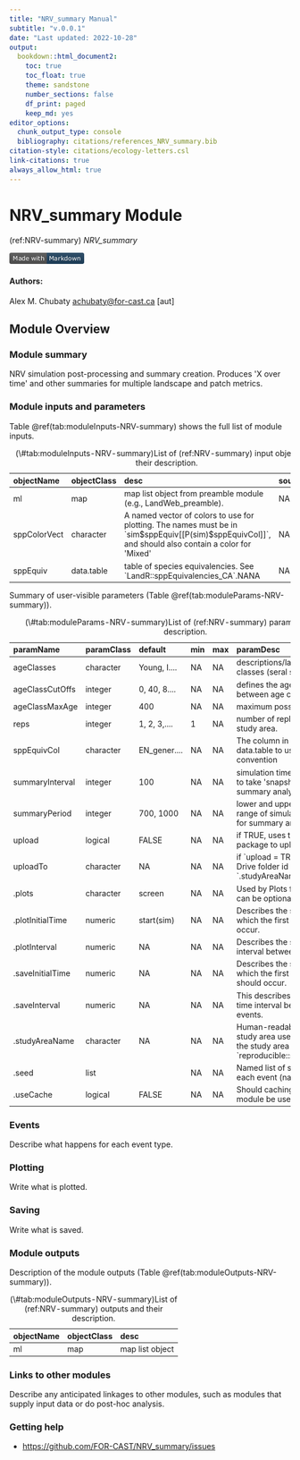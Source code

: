 ```yaml
---
title: "NRV_summary Manual"
subtitle: "v.0.0.1"
date: "Last updated: 2022-10-28"
output:
  bookdown::html_document2:
    toc: true
    toc_float: true
    theme: sandstone
    number_sections: false
    df_print: paged
    keep_md: yes
editor_options:
  chunk_output_type: console
  bibliography: citations/references_NRV_summary.bib
citation-style: citations/ecology-letters.csl
link-citations: true
always_allow_html: true
---
```


# NRV_summary Module

<!-- the following are text references used in captions for LaTeX compatibility -->
(ref:NRV-summary) *NRV_summary*



[![made-with-Markdown](figures/markdownBadge.png)](http://commonmark.org)

<!-- if knitting to pdf remember to add the pandoc_args: ["--extract-media", "."] option to yml in order to get the badge images -->

#### Authors:

Alex M. Chubaty <achubaty@for-cast.ca> [aut]
<!-- ideally separate authors with new lines, '\n' not working -->

## Module Overview

### Module summary

NRV simulation post-processing and summary creation.
Produces 'X over time' and other summaries for multiple landscape and patch metrics.

### Module inputs and parameters

Table \@ref(tab:moduleInputs-NRV-summary) shows the full list of module inputs.

<table class="table" style="margin-left: auto; margin-right: auto;">
<caption>(\#tab:moduleInputs-NRV-summary)List of (ref:NRV-summary) input objects and their description.</caption>
 <thead>
  <tr>
   <th style="text-align:left;"> objectName </th>
   <th style="text-align:left;"> objectClass </th>
   <th style="text-align:left;"> desc </th>
   <th style="text-align:left;"> sourceURL </th>
  </tr>
 </thead>
<tbody>
  <tr>
   <td style="text-align:left;"> ml </td>
   <td style="text-align:left;"> map </td>
   <td style="text-align:left;"> map list object from preamble module (e.g., LandWeb_preamble). </td>
   <td style="text-align:left;"> NA </td>
  </tr>
  <tr>
   <td style="text-align:left;"> sppColorVect </td>
   <td style="text-align:left;"> character </td>
   <td style="text-align:left;"> A named vector of colors to use for plotting. The names must be in `sim$sppEquiv[[P(sim)$sppEquivCol]]`, and should also contain a color for 'Mixed' </td>
   <td style="text-align:left;"> NA </td>
  </tr>
  <tr>
   <td style="text-align:left;"> sppEquiv </td>
   <td style="text-align:left;"> data.table </td>
   <td style="text-align:left;"> table of species equivalencies. See `LandR::sppEquivalencies_CA`.NANA </td>
   <td style="text-align:left;"> NA </td>
  </tr>
</tbody>
</table>

Summary of user-visible parameters (Table \@ref(tab:moduleParams-NRV-summary)).


<table class="table" style="margin-left: auto; margin-right: auto;">
<caption>(\#tab:moduleParams-NRV-summary)List of (ref:NRV-summary) parameters and their description.</caption>
 <thead>
  <tr>
   <th style="text-align:left;"> paramName </th>
   <th style="text-align:left;"> paramClass </th>
   <th style="text-align:left;"> default </th>
   <th style="text-align:left;"> min </th>
   <th style="text-align:left;"> max </th>
   <th style="text-align:left;"> paramDesc </th>
  </tr>
 </thead>
<tbody>
  <tr>
   <td style="text-align:left;"> ageClasses </td>
   <td style="text-align:left;"> character </td>
   <td style="text-align:left;"> Young, I.... </td>
   <td style="text-align:left;"> NA </td>
   <td style="text-align:left;"> NA </td>
   <td style="text-align:left;"> descriptions/labels for age classes (seral stages) </td>
  </tr>
  <tr>
   <td style="text-align:left;"> ageClassCutOffs </td>
   <td style="text-align:left;"> integer </td>
   <td style="text-align:left;"> 0, 40, 8.... </td>
   <td style="text-align:left;"> NA </td>
   <td style="text-align:left;"> NA </td>
   <td style="text-align:left;"> defines the age boundaries between age classes </td>
  </tr>
  <tr>
   <td style="text-align:left;"> ageClassMaxAge </td>
   <td style="text-align:left;"> integer </td>
   <td style="text-align:left;"> 400 </td>
   <td style="text-align:left;"> NA </td>
   <td style="text-align:left;"> NA </td>
   <td style="text-align:left;"> maximum possible age </td>
  </tr>
  <tr>
   <td style="text-align:left;"> reps </td>
   <td style="text-align:left;"> integer </td>
   <td style="text-align:left;"> 1, 2, 3,.... </td>
   <td style="text-align:left;"> 1 </td>
   <td style="text-align:left;"> NA </td>
   <td style="text-align:left;"> number of replicates/runs per study area. </td>
  </tr>
  <tr>
   <td style="text-align:left;"> sppEquivCol </td>
   <td style="text-align:left;"> character </td>
   <td style="text-align:left;"> EN_gener.... </td>
   <td style="text-align:left;"> NA </td>
   <td style="text-align:left;"> NA </td>
   <td style="text-align:left;"> The column in `sim$sppEquiv` data.table to use as a naming convention </td>
  </tr>
  <tr>
   <td style="text-align:left;"> summaryInterval </td>
   <td style="text-align:left;"> integer </td>
   <td style="text-align:left;"> 100 </td>
   <td style="text-align:left;"> NA </td>
   <td style="text-align:left;"> NA </td>
   <td style="text-align:left;"> simulation time interval at which to take 'snapshots' used for summary analyses </td>
  </tr>
  <tr>
   <td style="text-align:left;"> summaryPeriod </td>
   <td style="text-align:left;"> integer </td>
   <td style="text-align:left;"> 700, 1000 </td>
   <td style="text-align:left;"> NA </td>
   <td style="text-align:left;"> NA </td>
   <td style="text-align:left;"> lower and upper end of the range of simulation times used for summary analyses </td>
  </tr>
  <tr>
   <td style="text-align:left;"> upload </td>
   <td style="text-align:left;"> logical </td>
   <td style="text-align:left;"> FALSE </td>
   <td style="text-align:left;"> NA </td>
   <td style="text-align:left;"> NA </td>
   <td style="text-align:left;"> if TRUE, uses the `googledrive` package to upload figures. </td>
  </tr>
  <tr>
   <td style="text-align:left;"> uploadTo </td>
   <td style="text-align:left;"> character </td>
   <td style="text-align:left;"> NA </td>
   <td style="text-align:left;"> NA </td>
   <td style="text-align:left;"> NA </td>
   <td style="text-align:left;"> if `upload = TRUE`, a Google Drive folder id corresponding to `.studyAreaName`. </td>
  </tr>
  <tr>
   <td style="text-align:left;"> .plots </td>
   <td style="text-align:left;"> character </td>
   <td style="text-align:left;"> screen </td>
   <td style="text-align:left;"> NA </td>
   <td style="text-align:left;"> NA </td>
   <td style="text-align:left;"> Used by Plots function, which can be optionally used here </td>
  </tr>
  <tr>
   <td style="text-align:left;"> .plotInitialTime </td>
   <td style="text-align:left;"> numeric </td>
   <td style="text-align:left;"> start(sim) </td>
   <td style="text-align:left;"> NA </td>
   <td style="text-align:left;"> NA </td>
   <td style="text-align:left;"> Describes the simulation time at which the first plot event should occur. </td>
  </tr>
  <tr>
   <td style="text-align:left;"> .plotInterval </td>
   <td style="text-align:left;"> numeric </td>
   <td style="text-align:left;"> NA </td>
   <td style="text-align:left;"> NA </td>
   <td style="text-align:left;"> NA </td>
   <td style="text-align:left;"> Describes the simulation time interval between plot events. </td>
  </tr>
  <tr>
   <td style="text-align:left;"> .saveInitialTime </td>
   <td style="text-align:left;"> numeric </td>
   <td style="text-align:left;"> NA </td>
   <td style="text-align:left;"> NA </td>
   <td style="text-align:left;"> NA </td>
   <td style="text-align:left;"> Describes the simulation time at which the first save event should occur. </td>
  </tr>
  <tr>
   <td style="text-align:left;"> .saveInterval </td>
   <td style="text-align:left;"> numeric </td>
   <td style="text-align:left;"> NA </td>
   <td style="text-align:left;"> NA </td>
   <td style="text-align:left;"> NA </td>
   <td style="text-align:left;"> This describes the simulation time interval between save events. </td>
  </tr>
  <tr>
   <td style="text-align:left;"> .studyAreaName </td>
   <td style="text-align:left;"> character </td>
   <td style="text-align:left;"> NA </td>
   <td style="text-align:left;"> NA </td>
   <td style="text-align:left;"> NA </td>
   <td style="text-align:left;"> Human-readable name for the study area used - e.g., a hash of the study area obtained using `reproducible::studyAreaName()` </td>
  </tr>
  <tr>
   <td style="text-align:left;"> .seed </td>
   <td style="text-align:left;"> list </td>
   <td style="text-align:left;">  </td>
   <td style="text-align:left;"> NA </td>
   <td style="text-align:left;"> NA </td>
   <td style="text-align:left;"> Named list of seeds to use for each event (names). </td>
  </tr>
  <tr>
   <td style="text-align:left;"> .useCache </td>
   <td style="text-align:left;"> logical </td>
   <td style="text-align:left;"> FALSE </td>
   <td style="text-align:left;"> NA </td>
   <td style="text-align:left;"> NA </td>
   <td style="text-align:left;"> Should caching of events or module be used? </td>
  </tr>
</tbody>
</table>

### Events

Describe what happens for each event type.

### Plotting

Write what is plotted.

### Saving

Write what is saved.

### Module outputs

Description of the module outputs (Table \@ref(tab:moduleOutputs-NRV-summary)).

<table class="table" style="margin-left: auto; margin-right: auto;">
<caption>(\#tab:moduleOutputs-NRV-summary)List of (ref:NRV-summary) outputs and their description.</caption>
 <thead>
  <tr>
   <th style="text-align:left;"> objectName </th>
   <th style="text-align:left;"> objectClass </th>
   <th style="text-align:left;"> desc </th>
  </tr>
 </thead>
<tbody>
  <tr>
   <td style="text-align:left;"> ml </td>
   <td style="text-align:left;"> map </td>
   <td style="text-align:left;"> map list object </td>
  </tr>
</tbody>
</table>

### Links to other modules

Describe any anticipated linkages to other modules, such as modules that supply input data or do post-hoc analysis.

### Getting help

- <https://github.com/FOR-CAST/NRV_summary/issues>
